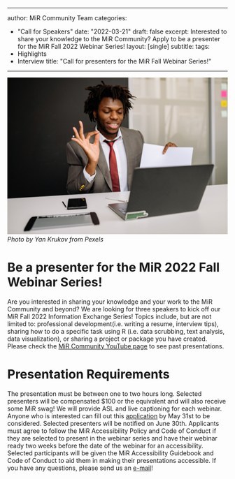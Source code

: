 
---
author: MiR Community Team
categories:
- "Call for Speakers"
date: "2022-03-21"
draft: false
excerpt: Interested to share your knowledge to the MiR Community? Apply to be a presenter for the MiR Fall 2022 Webinar Series!
layout: [single]
subtitle:
tags:
- Highlights
- Interview
title: "Call for presenters for the MiR Fall Webinar Series!"
---

![](pexels-yan-krukov-7792751.jpg "A Black man with locs in a grey suit and red tie sitting at a white desk giving an online presentation on his laptop. There is a white pen in front of the laptop and a cellphone on the side of the pen.")
*Photo by Yan Krukov from Pexels*

# Be a presenter for the MiR 2022 Fall Webinar Series!
Are you interested in sharing your knowledge and your work to the MiR Community and beyond? We are looking for three speakers to kick off our MiR Fall 2022 Information Exchange Series! Topics include, but are not limited to: professional development(i.e. writing a resume, interview tips), sharing how to do a specific task using R (i.e. data scrubbing, text analysis, data visualization), or sharing a project or package you have created. Please check the [MiR Community YouTube page](https://www.youtube.com/channel/UCJdDHw9NNMznBjZ4SOaMwjQ) to see past presentations.

# Presentation Requirements
The presentation must be between one to two hours long. Selected presenters will be compensated $100 or the equivalent and will also receive some MiR swag! We will provide ASL and live captioning for each webinar. Anyone who is interested can fill out this [application](https://forms.gle/cf8peSs53np45e8X7) by May 31st to be considered. Selected presenters will be notified on June 30th. Applicants must agree to follow the MiR Accessibility Policy and Code of Conduct if they are selected to present in the webinar series and have their webinar ready two weeks before the date of the webinar for an accessibility. Selected participants will be given the MiR Accessibility Guidebook and Code of Conduct to aid them in making their presentations accessible. If you have any questions, please send us an [e-mail](mailto:team@mircommunity)!
